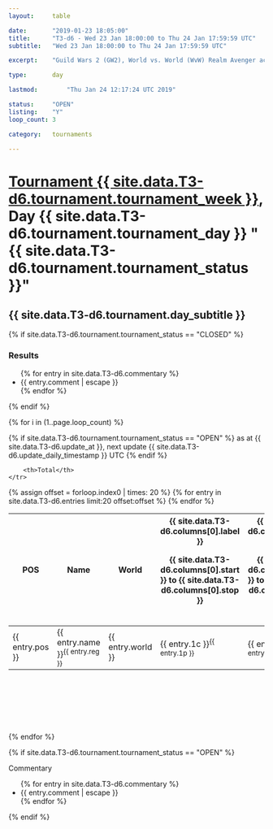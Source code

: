 ```yaml
---
layout: 	table

date: 		"2019-01-23 18:05:00"
title: 		"T3-d6 - Wed 23 Jan 18:00:00 to Thu 24 Jan 17:59:59 UTC"
subtitle: 	"Wed 23 Jan 18:00:00 to Thu 24 Jan 17:59:59 UTC"

excerpt:    "Guild Wars 2 (GW2), World vs. World (WvW) Realm Avenger achivement Tournament. \"Every Kill Counts\""

type:       day

lastmod: 		"Thu Jan 24 12:17:24 UTC 2019"

status:     "OPEN"
listing:    "Y"
loop_count: 3

category: 	tournaments

---
```

<div class="table_header">
    <h1><a href="{{ site.data.T3-d6.tournament.week_url }}">Tournament {{ site.data.T3-d6.tournament.tournament_week }}</a>, Day {{ site.data.T3-d6.tournament.tournament_day }} "{{ site.data.T3-d6.tournament.tournament_status }}"</h1>
    <h2>{{ site.data.T3-d6.tournament.day_subtitle }}</h2> 
</div>

{% if site.data.T3-d6.tournament.tournament_status == "CLOSED" %} 
<div class="commentary">
  <h3>Results</h3>
  <ul>
    {% for entry in site.data.T3-d6.commentary %}
    <li class="commentary_list">{{ entry.comment | escape }}</li>
    {% endfor %}
  </ul>
</div>
{% endif %}


{% for i in (1..page.loop_count) %}

{% if site.data.T3-d6.tournament.tournament_status == "OPEN" %} 
<span class="table_nextupdate">as at {{ site.data.T3-d6.update_at }}, next update {{ site.data.T3-d6.update_daily_timestamp }} UTC</span> 
{% endif %}

<table class="day_table">
  <colgroup>
    <col style="width:18px">
    <col style="width:55px">
    <col style="width:55px">
    <col style="width:12px">
    <col style="width:12px">
    <col style="width:12px">
    <col style="width:12px">
    <col style="width:12px">
    <col style="width:12px">
    <col style="width:12px">
    <col style="width:12px">
    <col style="width:12px">
    <col style="width:12px">
    <col style="width:12px">
    <col style="width:12px">
    <col style="width:12px">
    <col style="width:12px">
    <col style="width:12px">
    <col style="width:12px">
    <col style="width:12px">
    <col style="width:12px">
    <col style="width:12px">
    <col style="width:12px">
    <col style="width:12px">
    <col style="width:12px">
    <col style="width:12px">
    <col style="width:12px">
    <col style="width:18px">
  </colgroup>  
  <thead>
    <tr>
        <th>POS</th>
        <th class="AlignLeft">Name</th>
        <th class="AlignLeft">World</th>

<th><div class="label">{{ site.data.T3-d6.columns[0].label }}<p class="onhover">{{ site.data.T3-d6.columns[0].start }} to {{ site.data.T3-d6.columns[0].stop }}</p></div>​</th>
<th><div class="label">{{ site.data.T3-d6.columns[1].label }}<p class="onhover">{{ site.data.T3-d6.columns[1].start }} to {{ site.data.T3-d6.columns[1].stop }}</p></div>​</th>
<th><div class="label">{{ site.data.T3-d6.columns[2].label }}<p class="onhover">{{ site.data.T3-d6.columns[2].start }} to {{ site.data.T3-d6.columns[2].stop }}</p></div>​</th>
<th><div class="label">{{ site.data.T3-d6.columns[3].label }}<p class="onhover">{{ site.data.T3-d6.columns[3].start }} to {{ site.data.T3-d6.columns[3].stop }}</p></div>​</th>
<th><div class="label">{{ site.data.T3-d6.columns[4].label }}<p class="onhover">{{ site.data.T3-d6.columns[4].start }} to {{ site.data.T3-d6.columns[4].stop }}</p></div>​</th>
<th><div class="label">{{ site.data.T3-d6.columns[5].label }}<p class="onhover">{{ site.data.T3-d6.columns[5].start }} to {{ site.data.T3-d6.columns[5].stop }}</p></div>​</th>
<th><div class="label">{{ site.data.T3-d6.columns[6].label }}<p class="onhover">{{ site.data.T3-d6.columns[6].start }} to {{ site.data.T3-d6.columns[6].stop }}</p></div>​</th>
<th><div class="label">{{ site.data.T3-d6.columns[7].label }}<p class="onhover">{{ site.data.T3-d6.columns[7].start }} to {{ site.data.T3-d6.columns[7].stop }}</p></div>​</th>
<th><div class="label">{{ site.data.T3-d6.columns[8].label }}<p class="onhover">{{ site.data.T3-d6.columns[8].start }} to {{ site.data.T3-d6.columns[8].stop }}</p></div>​</th>
<th><div class="label">{{ site.data.T3-d6.columns[9].label }}<p class="onhover">{{ site.data.T3-d6.columns[9].start }} to {{ site.data.T3-d6.columns[9].stop }}</p></div>​</th>
<th><div class="label">{{ site.data.T3-d6.columns[10].label }}<p class="onhover">{{ site.data.T3-d6.columns[10].start }} to {{ site.data.T3-d6.columns[10].stop }}</p></div>​</th>

<th><div class="label">{{ site.data.T3-d6.columns[11].label }}<p class="onhover">{{ site.data.T3-d6.columns[11].start }} to {{ site.data.T3-d6.columns[11].stop }}</p></div>​</th>
<th><div class="label">{{ site.data.T3-d6.columns[12].label }}<p class="onhover">{{ site.data.T3-d6.columns[12].start }} to {{ site.data.T3-d6.columns[12].stop }}</p></div>​</th>
<th><div class="label">{{ site.data.T3-d6.columns[13].label }}<p class="onhover">{{ site.data.T3-d6.columns[13].start }} to {{ site.data.T3-d6.columns[13].stop }}</p></div>​</th>
<th><div class="label">{{ site.data.T3-d6.columns[14].label }}<p class="onhover">{{ site.data.T3-d6.columns[14].start }} to {{ site.data.T3-d6.columns[14].stop }}</p></div>​</th>
<th><div class="label">{{ site.data.T3-d6.columns[15].label }}<p class="onhover">{{ site.data.T3-d6.columns[15].start }} to {{ site.data.T3-d6.columns[15].stop }}</p></div>​</th>
<th><div class="label">{{ site.data.T3-d6.columns[16].label }}<p class="onhover">{{ site.data.T3-d6.columns[16].start }} to {{ site.data.T3-d6.columns[16].stop }}</p></div>​</th>
<th><div class="label">{{ site.data.T3-d6.columns[17].label }}<p class="onhover">{{ site.data.T3-d6.columns[17].start }} to {{ site.data.T3-d6.columns[17].stop }}</p></div>​</th>
<th><div class="label">{{ site.data.T3-d6.columns[18].label }}<p class="onhover">{{ site.data.T3-d6.columns[18].start }} to {{ site.data.T3-d6.columns[18].stop }}</p></div>​</th>
<th><div class="label">{{ site.data.T3-d6.columns[19].label }}<p class="onhover">{{ site.data.T3-d6.columns[19].start }} to {{ site.data.T3-d6.columns[19].stop }}</p></div>​</th>
<th><div class="label">{{ site.data.T3-d6.columns[20].label }}<p class="onhover">{{ site.data.T3-d6.columns[20].start }} to {{ site.data.T3-d6.columns[20].stop }}</p></div>​</th>

<th><div class="label">{{ site.data.T3-d6.columns[21].label }}<p class="onhover">{{ site.data.T3-d6.columns[21].start }} to {{ site.data.T3-d6.columns[21].stop }}</p></div>​</th>
<th><div class="label">{{ site.data.T3-d6.columns[22].label }}<p class="onhover">{{ site.data.T3-d6.columns[22].start }} to {{ site.data.T3-d6.columns[22].stop }}</p></div>​</th>
<th><div class="label">{{ site.data.T3-d6.columns[23].label }}<p class="onhover">{{ site.data.T3-d6.columns[23].start }} to {{ site.data.T3-d6.columns[23].stop }}</p></div>​</th>

        <th>Total</th>
    </tr>
  </thead>
  {% assign offset = forloop.index0 | times: 20 %}
<tbody>
{% for entry in site.data.T3-d6.entries limit:20 offset:offset %}
  <tr>
    <td class="pl{{ entry.pos }}">{{ entry.pos }}</td>
    <td class="AlignLeft">{{ entry.name }}<sup>{{ entry.reg }}</sup></td>
    <td class="AlignLeft">{{ entry.world }}</td>
    <td class="pl{{ entry.1p }}">{{ entry.1c }}<sup>{{ entry.1p }}</sup></td>
    <td class="pl{{ entry.2p }}">{{ entry.2c }}<sup>{{ entry.2p }}</sup></td>
    <td class="pl{{ entry.3p }}">{{ entry.3c }}<sup>{{ entry.3p }}</sup></td>
    <td class="pl{{ entry.4p }}">{{ entry.4c }}<sup>{{ entry.4p }}</sup></td>
    <td class="pl{{ entry.5p }}">{{ entry.5c }}<sup>{{ entry.5p }}</sup></td>
    <td class="pl{{ entry.6p }}">{{ entry.6c }}<sup>{{ entry.6p }}</sup></td>
    <td class="pl{{ entry.7p }}">{{ entry.7c }}<sup>{{ entry.7p }}</sup></td>
    <td class="pl{{ entry.8p }}">{{ entry.8c }}<sup>{{ entry.8p }}</sup></td>
    <td class="pl{{ entry.9p }}">{{ entry.9c }}<sup>{{ entry.9p }}</sup></td>
    <td class="pl{{ entry.10p }}">{{ entry.10c }}<sup>{{ entry.10p }}</sup></td>
    <td class="pl{{ entry.11p }}">{{ entry.11c }}<sup>{{ entry.11p }}</sup></td>
    <td class="pl{{ entry.12p }}">{{ entry.12c }}<sup>{{ entry.12p }}</sup></td>
    <td class="pl{{ entry.13p }}">{{ entry.13c }}<sup>{{ entry.13p }}</sup></td>
    <td class="pl{{ entry.14p }}">{{ entry.14c }}<sup>{{ entry.14p }}</sup></td>
    <td class="pl{{ entry.15p }}">{{ entry.15c }}<sup>{{ entry.15p }}</sup></td>
    <td class="pl{{ entry.16p }}">{{ entry.16c }}<sup>{{ entry.16p }}</sup></td>
    <td class="pl{{ entry.17p }}">{{ entry.17c }}<sup>{{ entry.17p }}</sup></td>
    <td class="pl{{ entry.18p }}">{{ entry.18c }}<sup>{{ entry.18p }}</sup></td>
    <td class="pl{{ entry.19p }}">{{ entry.19c }}<sup>{{ entry.19p }}</sup></td>
    <td class="pl{{ entry.20p }}">{{ entry.20c }}<sup>{{ entry.20p }}</sup></td>
    <td class="pl{{ entry.21p }}">{{ entry.21c }}<sup>{{ entry.21p }}</sup></td>
    <td class="pl{{ entry.22p }}">{{ entry.22c }}<sup>{{ entry.22p }}</sup></td>
    <td class="pl{{ entry.23p }}">{{ entry.23c }}<sup>{{ entry.23p }}</sup></td>
    <td class="pl{{ entry.24p }}">{{ entry.24c }}<sup>{{ entry.24p }}</sup></td>
    <td>{{ entry.total }}</td>
  </tr>
{% endfor %}  
</tbody>
</table>
<div class="leaderboard">
  <script async src="//pagead2.googlesyndication.com/pagead/js/adsbygoogle.js"></script>
  <!-- 728x90 -->
  <ins class="adsbygoogle"
       style="display:inline-block;width:728px;height:90px"
       data-ad-client="ca-pub-3274917281288240"
       data-ad-slot="3870538733"></ins>
  <script>
  (adsbygoogle = window.adsbygoogle || []).push({});
  </script>    
</div>
<br />
{% endfor %}

{% if site.data.T3-d6.tournament.tournament_status == "OPEN" %} 
<div class="commentary">
  <span class="commentary_title">Commentary</span>
  <ul>
    {% for entry in site.data.T3-d6.commentary %}
    <li class="commentary_list">{{ entry.comment | escape }}</li>
    {% endfor %}
  </ul>
</div>
{% endif %}


